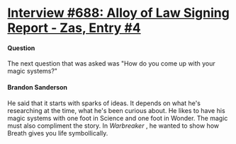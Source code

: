 # [Interview #688: Alloy of Law Signing Report - Zas, Entry #4](https://www.theoryland.com/intvmain.php?i=688#4)

#### Question

The next question that was asked was "How do you come up with your magic systems?"

#### Brandon Sanderson

He said that it starts with sparks of ideas. It depends on what he's researching at the time, what he's been curious about. He likes to have his magic systems with one foot in Science and one foot in Wonder. The magic must also compliment the story. In
*Warbreaker*
, he wanted to show how Breath gives you life symbollically.

